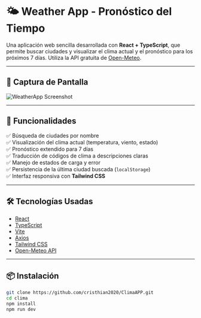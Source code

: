 # 🌤️ Weather App - Pronóstico del Tiempo

Una aplicación web sencilla desarrollada con **React + TypeScript**, que permite buscar ciudades y visualizar el clima actual y el pronóstico para los próximos 7 días. Utiliza la API gratuita de [Open-Meteo](https://open-meteo.com/).

---

## 📸 Captura de Pantalla

![WeatherApp Screenshot](./screenshot.png)

---

## 🚀 Funcionalidades

✅ Búsqueda de ciudades por nombre  
✅ Visualización del clima actual (temperatura, viento, estado)  
✅ Pronóstico extendido para 7 días  
✅ Traducción de códigos de clima a descripciones claras  
✅ Manejo de estados de carga y error  
✅ Persistencia de la última ciudad buscada (`localStorage`)  
✅ Interfaz responsiva con **Tailwind CSS**

---

## 🛠️ Tecnologías Usadas

- [React](https://reactjs.org/)
- [TypeScript](https://www.typescriptlang.org/)
- [Vite](https://vitejs.dev/)
- [Axios](https://axios-http.com/)
- [Tailwind CSS](https://tailwindcss.com/)
- [Open-Meteo API](https://open-meteo.com/)

---

## 📦 Instalación

```bash
git clone https://github.com/cristhian2020/ClimaAPP.git
cd clima
npm install
npm run dev
